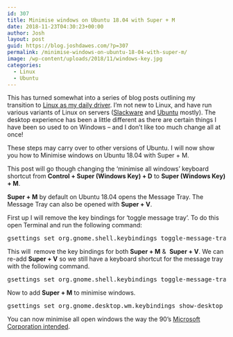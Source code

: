 ```yaml
---
id: 307
title: Minimise windows on Ubuntu 18.04 with Super + M
date: 2018-11-23T04:30:23+00:00
author: Josh
layout: post
guid: https://blog.joshdawes.com/?p=307
permalink: /minimise-windows-on-ubuntu-18-04-with-super-m/
image: /wp-content/uploads/2018/11/windows-key.jpg
categories:
  - Linux
  - Ubuntu
---
```

This has turned somewhat into a series of blog posts outlining my transition to <a href="https://blog.joshdawes.com/linux-as-my-daily-driver/" target="_blank" rel="noopener">Linux as my daily driver</a>. I’m not new to Linux, and have run various variants of Linux on servers (<a href="https://www.slackware.com" target="_blank" rel="noopener">Slackware</a> and <a href="https://www.ubuntu.com" target="_blank" rel="noopener">Ubuntu</a> mostly). The desktop experience has been a little different as there are certain things I have been so used to on Windows – and I don&#8217;t like too much change all at once!

These steps may carry over to other versions of Ubuntu. I will now show you how to Minimise windows on Ubuntu 18.04 with Super + M.

This post will go though changing the ‘minimise all windows’ keyboard shortcut from **Control + Super (Windows Key) + D** to **Super (Windows Key) + M**.

**Super + M** by default on Ubuntu 18.04 opens the Message Tray. The Message Tray can also be opened with **Super + V**.

First up I will remove the key bindings for &#8216;toggle message tray&#8217;. To do this open Terminal and run the following command:

<pre>gsettings set org.gnome.shell.keybindings toggle-message-tray "@as []"</pre>

This will  remove the key bindings for both **Super + M** &  **Super + V**. We can re-add **Super + V** so we still have a keyboard shortcut for the message tray with the following command.

<pre>gsettings set org.gnome.shell.keybindings toggle-message-tray "['&lt;Super&gt;v']"</pre>

Now to add **Super + M** to minimise windows.

<pre>gsettings set org.gnome.desktop.wm.keybindings show-desktop "['&lt;Super&gt;m']"</pre>

You can now minimise all open windows the way the 90’s <a href="https://www.nytimes.com/1994/09/06/business/microsoft-is-bringing-out-its-first-computer-keyboard.html" target="_blank" rel="noopener">Microsoft Corporation intended</a>.